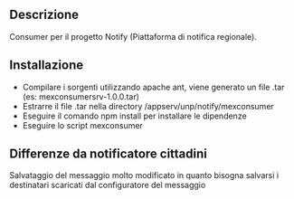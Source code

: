 ## Descrizione

Consumer per il progetto Notify (Piattaforma di notifica regionale).

## Installazione

* Compilare i sorgenti utilizzando apache ant, viene generato un file .tar (es: mexconsumersrv-1.0.0.tar)
* Estrarre il file .tar nella directory /appserv/unp/notify/mexconsumer
* Eseguire il comando npm install per installare le dipendenze
* Eseguire lo script mexconsumer

## Differenze da notificatore cittadini
Salvataggio del messaggio molto modificato in quanto bisogna salvarsi i destinatari scaricati dal configuratore del messaggio